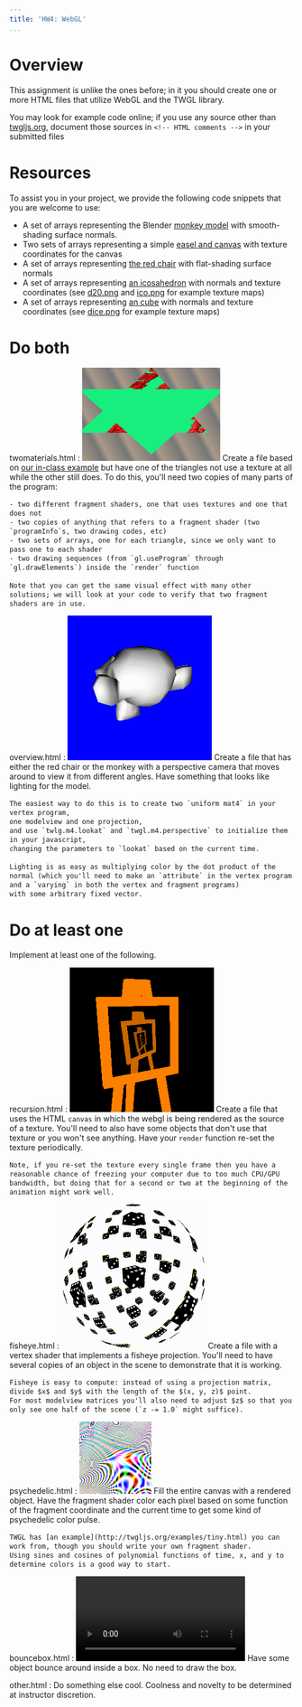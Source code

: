 ```yaml
---
title: 'HW4: WebGL'
...
```


# Overview

This assignment is unlike the ones before;
in it you should create one or more HTML files that utilize WebGL and the TWGL library.

You may look for example code online; if you use any source other than [twgljs.org](http://twgljs.org), document those sources in `<!-- HTML comments -->` in your submitted files


# Resources

To assist you in your project, we provide the following code snippets that you are welcome to use:

- A set of arrays representing the Blender [monkey model](files/suzanne.txt) with smooth-shading surface normals.
- Two sets of arrays representing a simple [easel and canvas](files/easel.txt) with texture coordinates for the canvas
- A set of arrays representing [the red chair](files/redchair.txt) with flat-shading surface normals
- A set of arrays representing [an icosahedron](files/icosa.txt) with normals and texture coordinates (see [d20.png](files/d20.png) and [ico.png](files/ico.png) for example texture maps)
- A set of arrays representing [an cube](files/box.txt) with normals and texture coordinates (see [dice.png](files/dice.png) for example texture maps)


# Do both

twomaterials.html
:   <img class="demo floater zoom" src="files/hw4twomaterials.png"/>
	Create a file based on [our in-class example](https://www.cs.virginia.edu/tychonievich/4810/F2016/lectures/20161018-example.html) but have one of the triangles not use a texture at all while the other still does.
    To do this, you'll need two copies of many parts of the program:
     
    - two different fragment shaders, one that uses textures and one that does not
    - two copies of anything that refers to a fragment shader (two `programInfo`s, two drawing codes, etc)
    - two sets of arrays, one for each triangle, since we only want to pass one to each shader
    - two drawing sequences (from `gl.useProgram` through `gl.drawElements`) inside the `render` function
     
    Note that you can get the same visual effect with many other solutions; we will look at your code to verify that two fragment shaders are in use.

overview.html
:   <img class="demo floater zoom" src="files/hw4overview.gif"/>
    Create a file that has either the red chair or the monkey with a perspective camera that moves around to view it from different angles.
    Have something that looks like lighting for the model.
    
    The easiest way to do this is to create two `uniform mat4` in your vertex program, 
    one modelview and one projection, 
    and use `twlg.m4.lookat` and `twgl.m4.perspective` to initialize them in your javascript,
    changing the parameters to `lookat` based on the current time.
    
    Lighting is as easy as multiplying color by the dot product of the normal (which you'll need to make an `attribute` in the vertex program and a `varying` in both the vertex and fragment programs)
    with some arbitrary fixed vector.

# Do at least one

Implement at least one of the following.

recursion.html
:   <img class="demo floater zoom" src="files/hw4recursion.gif"/>
    Create a file that uses the HTML `canvas` in which the webgl is being rendered as the source of a texture.
    You'll need to also have some objects that don't use that texture or you won't see anything.
    Have your `render` function re-set the texture periodically.
    
    Note, if you re-set the texture every single frame then you have a reasonable chance of freezing your computer due to too much CPU/GPU bandwidth, but doing that for a second or two at the beginning of the animation might work well.
    

fisheye.html
:   <img class="demo floater zoom" src="files/hw4fisheye.gif"/>
    Create a file with a vertex shader that implements a fisheye projection.
    You'll need to have several copies of an object in the scene to demonstrate that it is working.
    
    Fisheye is easy to compute: instead of using a projection matrix, divide $x$ and $y$ with the length of the $(x, y, z)$ point.
    For most modelview matrices you'll also need to adjust $z$ so that you only see one half of the scene (`z -= 1.0` might suffice).

psychedelic.html
:   <img class="demo floater zoom" src="files/hw4psychedelic.gif"/>
    Fill the entire canvas with a rendered object.
    Have the fragment shader color each pixel based on some function of the fragment coordinate and the current time to get some kind of psychedelic color pulse.
    
    TWGL has [an example](http://twgljs.org/examples/tiny.html) you can work from, though you should write your own fragment shader.
    Using sines and cosines of polynomial functions of time, x, and y to determine colors is a good way to start.

bouncebox.html
:   <video class="demo floater zoom" controls autoplay loop><source src="files/bounce.webm"/></video>
    Have some object bounce around inside a box.  No need to draw the box.

other.html
:   Do something else cool.  Coolness and novelty to be determined at instructor discretion.
